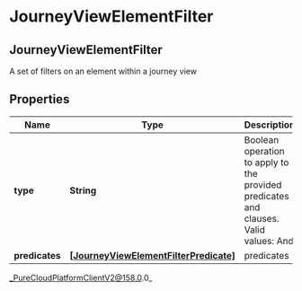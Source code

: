 # JourneyViewElementFilter

## JourneyViewElementFilter
A set of filters on an element within a journey view

## Properties

|Name | Type | Description | Notes|
|------------ | ------------- | ------------- | -------------|
| **type** | **String** | Boolean operation to apply to the provided predicates and clauses. Valid values: And | |
| **predicates** | [**[JourneyViewElementFilterPredicate]**](JourneyViewElementFilterPredicate) | predicates | [optional] |



_PureCloudPlatformClientV2@158.0.0_

